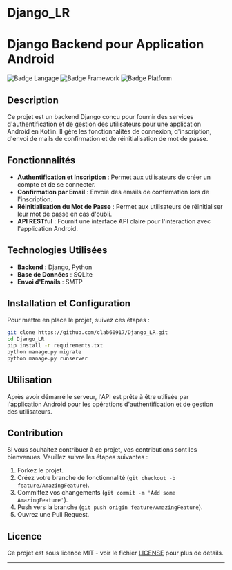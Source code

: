 # Django_LR
# Django Backend pour Application Android

![Badge Langage](https://img.shields.io/badge/language-Python-blue.svg)
![Badge Framework](https://img.shields.io/badge/framework-Django-green.svg)
![Badge Platform](https://img.shields.io/badge/platform-Android-brightgreen.svg)

## Description

Ce projet est un backend Django conçu pour fournir des services d'authentification et de gestion des utilisateurs pour une application Android en Kotlin. Il gère les fonctionnalités de connexion, d'inscription, d'envoi de mails de confirmation et de réinitialisation de mot de passe.

## Fonctionnalités

- **Authentification et Inscription** : Permet aux utilisateurs de créer un compte et de se connecter.
- **Confirmation par Email** : Envoie des emails de confirmation lors de l'inscription.
- **Réinitialisation du Mot de Passe** : Permet aux utilisateurs de réinitialiser leur mot de passe en cas d'oubli.
- **API RESTful** : Fournit une interface API claire pour l'interaction avec l'application Android.

## Technologies Utilisées

- **Backend** : Django, Python
- **Base de Données** : SQLite
- **Envoi d'Emails** : SMTP

## Installation et Configuration

Pour mettre en place le projet, suivez ces étapes :

```bash
git clone https://github.com/clab60917/Django_LR.git
cd Django_LR
pip install -r requirements.txt
python manage.py migrate
python manage.py runserver
```
## Utilisation
Après avoir démarré le serveur, l'API est prête à être utilisée par l'application Android pour les opérations d'authentification et de gestion des utilisateurs.

## Contribution

Si vous souhaitez contribuer à ce projet, vos contributions sont les bienvenues. Veuillez suivre les étapes suivantes :

1. Forkez le projet.
2. Créez votre branche de fonctionnalité (`git checkout -b feature/AmazingFeature`).
3. Committez vos changements (`git commit -m 'Add some AmazingFeature'`).
4. Push vers la branche (`git push origin feature/AmazingFeature`).
5. Ouvrez une Pull Request.

## Licence

Ce projet est sous licence MIT - voir le fichier [LICENSE](https://github.com/clab60917/Django_LR/blob/main/LICENSE) pour plus de détails.

---


